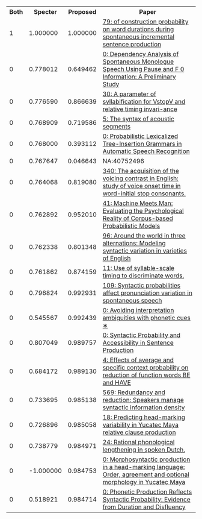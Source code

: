 <html><table><tr>
<th>Both</th>
<th>Specter</th>
<th>Proposed</th>
<th>Paper</th>
</tr>
<tr>
<td>1</td>
<td>1.000000</td>
<td>1.000000</td>
<td><a href="https://www.semanticscholar.org/paper/45a8677fc71562df3aa4956d2c41913820634fb3">79: of construction probability on word durations during spontaneous incremental sentence production</a></td>
</tr>
<tr>
<td>0</td>
<td>0.778012</td>
<td>0.649462</td>
<td><a href="https://www.semanticscholar.org/paper/fd84fe8f9d3fae1138ed03f81101d177e5e10fa1">0: Dependency Analysis of Spontaneous Monologue Speech Using Pause and F 0 Information: A Preliminary Study</a></td>
</tr>
<tr>
<td>0</td>
<td>0.776590</td>
<td>0.866639</td>
<td><a href="https://www.semanticscholar.org/paper/ab895b181b76fdac75def866d2b51ed95a02188a">30: A parameter of syllabification for VstopV and relative timing invari-ance</a></td>
</tr>
<tr>
<td>0</td>
<td>0.768909</td>
<td>0.719586</td>
<td><a href="https://www.semanticscholar.org/paper/80d0c39772671fb9d53f8d71bb1e47b5695c727f">5: The syntax of acoustic segments</a></td>
</tr>
<tr>
<td>0</td>
<td>0.768000</td>
<td>0.393112</td>
<td><a href="https://www.semanticscholar.org/paper/ecf9d2b550d2e9ced40f3a0eddea60c911debf53">0: Probabilistic Lexicalized Tree-Insertion Grammars in Automatic Speech Recognition</a></td>
</tr>
<tr>
<td>0</td>
<td>0.767647</td>
<td>0.046643</td>
<td>NA:40752496</td>
</tr>
<tr>
<td>0</td>
<td>0.764068</td>
<td>0.819080</td>
<td><a href="https://www.semanticscholar.org/paper/54c4dfa752ee9950fdbb219fee3570978ee7adff">340: The acquisition of the voicing contrast in English: study of voice onset time in word-initial stop consonants.</a></td>
</tr>
<tr>
<td>0</td>
<td>0.762892</td>
<td>0.952010</td>
<td><a href="https://www.semanticscholar.org/paper/220bfdbbed4bd85fefa1e73db8130a616d416324">41: Machine Meets Man: Evaluating the Psychological Reality of Corpus-based Probabilistic Models</a></td>
</tr>
<tr>
<td>0</td>
<td>0.762338</td>
<td>0.801348</td>
<td><a href="https://www.semanticscholar.org/paper/2b6f335698da6cbe6ca2370f108bfe9af8a5a74f">96: Around the world in three alternations: Modeling syntactic variation in varieties of English</a></td>
</tr>
<tr>
<td>0</td>
<td>0.761862</td>
<td>0.874159</td>
<td><a href="https://www.semanticscholar.org/paper/983c3945854569f7818fc74d65b3e9e9506ada31">11: Use of syllable-scale timing to discriminate words.</a></td>
</tr>
<tr>
<td>0</td>
<td>0.796824</td>
<td>0.992931</td>
<td><a href="https://www.semanticscholar.org/paper/a05952bec1db42338b8b11d87281cf43ff6c4530">109: Syntactic probabilities affect pronunciation variation in spontaneous speech</a></td>
</tr>
<tr>
<td>0</td>
<td>0.545567</td>
<td>0.992439</td>
<td><a href="https://www.semanticscholar.org/paper/2eba1ef5576e9216845cbfba3ae5211f72949682">0: Avoiding interpretation ambiguities with phonetic cues ∗</a></td>
</tr>
<tr>
<td>0</td>
<td>0.807049</td>
<td>0.989757</td>
<td><a href="https://www.semanticscholar.org/paper/99b2e220f1b643bb157903cf5ec3983cb4adef72">0: Syntactic Probability and Accessibility in Sentence Production</a></td>
</tr>
<tr>
<td>0</td>
<td>0.684172</td>
<td>0.989130</td>
<td><a href="https://www.semanticscholar.org/paper/6ef5d57f3b399f2c6da7fac2100f82983ad305ff">4: Effects of average and specific context probability on reduction of function words BE and HAVE</a></td>
</tr>
<tr>
<td>0</td>
<td>0.733695</td>
<td>0.985138</td>
<td><a href="https://www.semanticscholar.org/paper/0ac50fcd3fe81fb7dd55da2ecbaff5de639f8f1f">569: Redundancy and reduction: Speakers manage syntactic information density</a></td>
</tr>
<tr>
<td>0</td>
<td>0.726896</td>
<td>0.985058</td>
<td><a href="https://www.semanticscholar.org/paper/fbaedbc2e23ed1bfe8d6e1cfddf2300594e9dcf9">18: Predicting head-marking variability in Yucatec Maya relative clause production</a></td>
</tr>
<tr>
<td>0</td>
<td>0.738779</td>
<td>0.984971</td>
<td><a href="https://www.semanticscholar.org/paper/2ed4e98ed5fdfb0de5f77e747ca3452d93600911">24: Rational phonological lengthening in spoken Dutch.</a></td>
</tr>
<tr>
<td>0</td>
<td>-1.000000</td>
<td>0.984753</td>
<td><a href="https://www.semanticscholar.org/paper/4e6e4acfd7fd57cb7795da33eb3d0bdc11d310ea">0: Morphosyntactic production in a head-marking language: Order, agreement and optional morphology in Yucatec Maya</a></td>
</tr>
<tr>
<td>0</td>
<td>0.518921</td>
<td>0.984714</td>
<td><a href="https://www.semanticscholar.org/paper/16e1201295145c5780d65dc7df179b3bd40ffe99">0: Phonetic Production Reflects Syntactic Probability: Evidence from Duration and Disfluency</a></td>
</tr>
</table></html>
